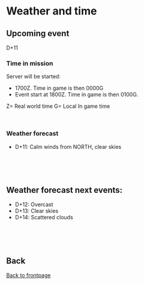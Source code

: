 # Weather and time

## Upcoming event
D+11

### Time in mission
Server will be started:
- 1700Z. Time in game is then 0000G
- Event start at 1800Z. Time in game is then 0100G.

Z= Real world time
G= Local In game time

<br>

### Weather forecast
- D+11: Calm winds from NORTH, clear skies


<br>
<br>
<br>


## Weather forecast next events:
- D+12: Overcast
- D+13: Clear skies
- D+14: Scattered clouds

<br>
<br>
<br>



## Back
[Back to frontpage](https://132nd-vwing.github.io/OPAR-Brief/)
